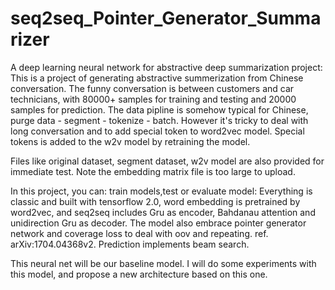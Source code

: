 # seq2seq_Pointer_Generator_Summarizer
A deep learning neural network for abstractive deep summarization
project:
This is a project of generating abstractive summerization from Chinese conversation. The funny conversation is between customers and car technicians, with 80000+ samples for training and testing and 20000 samples for prediction.
The data pipline is somehow typical for Chinese, purge data - segment - tokenize - batch. However it's tricky to deal with long conversation and to add special token to word2vec model.  Special tokens is added to the w2v model by retraining the model.

Files like original dataset, segment dataset, w2v model are also provided for immediate test. Note the embedding matrix file is too large to upload.

In this project, you can:
train models,test or evaluate 
model:
Everything is classic and built with tensorflow 2.0, word embedding is pretrained by word2vec, and seq2seq includes Gru as encoder, Bahdanau attention and unidirection Gru as decoder. The model also embrace pointer generator network and coverage loss to deal with oov and repeating. ref. arXiv:1704.04368v2. Prediction implements beam search.



This neural net will be our baseline model. I will do some experiments with this model, and propose a new architecture based on this one.


